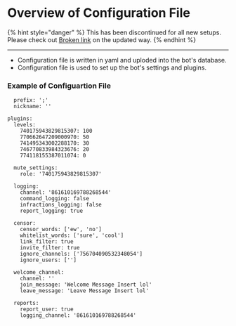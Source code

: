 # Overview of Configuration File

{% hint style="danger" %}
This has been discontinued for all new setups. Please check out [Broken link](broken-reference "mention") on the updated way.
{% endhint %}

***

* Configuration file is written in yaml and uploded into the bot's database.
* Configuration file is used to set up the bot's settings and plugins.

### Example of Configuartion File

```
  prefix: ';'
  nickname: ''

plugins:
  levels:
    740175943829815307: 100
    770662647209000970: 50
    741495343002288170: 30
    746770833984323676: 20
    774118155387011074: 0

  mute_settings:
    role: '740175943829815307'

  logging:
    channel: '861610169788268544'
    command_logging: false
    infractions_logging: false
    report_logging: true

  censor:
    censor_words: ['ew', 'no']
    whitelist_words: ['sure', 'cool']
    link_filter: true
    invite_filter: true
    ignore_channels: ['756704090532348054']
    ignore_users: ['']

  welcome_channel:
    channel: ''
    join_message: 'Welcome Message Insert lol'
    leave_message: 'Leave Message Insert lol'

  reports:
    report_user: true
    logging_channel: '861610169788268544'
```
